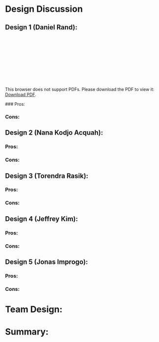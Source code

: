 # Design Discussion

## Design 1 (Daniel Rand):
<object data="https://github.com/qc-se-fall2019/370Fall19Team4b/blob/master/GroupProject/Design-Individual/danielrand/design.pdf" type="application/pdf" width="700px" height="700px">
    <embed src="https://github.com/qc-se-fall2019/370Fall19Team4b/blob/master/GroupProject/Design-Individual/danielrand/design.pdf">
        <p>This browser does not support PDFs. Please download the PDF to view it: <a href="https://github.com/qc-se-fall2019/370Fall19Team4b/blob/master/GroupProject/Design-Individual/danielrand/design.pdf">Download PDF</a>.</p>
    </embed>
</object>
### Pros:

### Cons:

## Design 2 (Nana Kodjo Acquah):

### Pros:

### Cons:

## Design 3 (Torendra Rasik):

### Pros:

### Cons:

## Design 4 (Jeffrey Kim):

### Pros:

### Cons:

## Design 5 (Jonas Improgo):

### Pros:

### Cons:

# Team Design:

# Summary:



